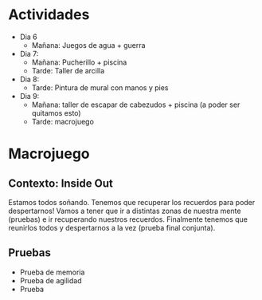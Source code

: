 # Actividades
- Dia 6
	- Mañana: Juegos de agua + guerra
- Dia 7: 
	- Mañana: Pucherillo + piscina
	- Tarde: Taller de arcilla
- Dia 8:
	- Tarde: Pintura de mural con manos y pies
- Dia 9: 
	- Mañana: taller de escapar de cabezudos + piscina (a poder ser quitamos esto)
	- Tarde: macrojuego

# Macrojuego

## Contexto: Inside Out

Estamos todos soñando. Tenemos que recuperar los recuerdos para poder despertarnos! Vamos a tener que ir a distintas zonas de nuestra mente (pruebas) e ir recuperando nuestros recuerdos. Finalmente tenemos que reunirlos todos y despertarnos a la vez (prueba final conjunta).

## Pruebas

- Prueba de memoria
- Prueba de agilidad
- Prueba 


